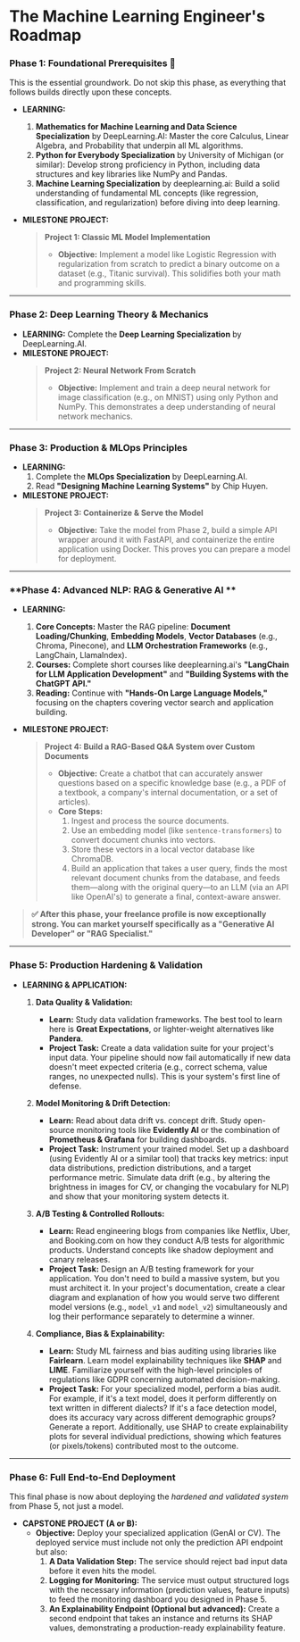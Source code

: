 # The Machine Learning Engineer's Roadmap

### **Phase 1: Foundational Prerequisites 🧠**

This is the essential groundwork. Do not skip this phase, as everything that follows builds directly upon these concepts.

* **LEARNING:**
    1.  **Mathematics for Machine Learning and Data Science Specialization** by DeepLearning.AI: Master the core Calculus, Linear Algebra, and Probability that underpin all ML algorithms.
    2.  **Python for Everybody Specialization** by University of Michigan (or similar): Develop strong proficiency in Python, including data structures and key libraries like NumPy and Pandas.
    3.  **Machine Learning Specialization** by deeplearning.ai: Build a solid understanding of fundamental ML concepts (like regression, classification, and regularization) before diving into deep learning.

* **MILESTONE PROJECT:**
    > **Project 1: Classic ML Model Implementation**
    >
    > * **Objective:** Implement a model like Logistic Regression with regularization from scratch to predict a binary outcome on a dataset (e.g., Titanic survival). This solidifies both your math and programming skills.

---

### **Phase 2: Deep Learning Theory & Mechanics**

* **LEARNING:** Complete the **Deep Learning Specialization** by DeepLearning.AI.
* **MILESTONE PROJECT:**
    > **Project 2: Neural Network From Scratch**
    >
    > * **Objective:** Implement and train a deep neural network for image classification (e.g., on MNIST) using only Python and NumPy. This demonstrates a deep understanding of neural network mechanics.

---

### **Phase 3: Production & MLOps Principles**

* **LEARNING:**
    1.  Complete the **MLOps Specialization** by DeepLearning.AI.
    2.  Read **"Designing Machine Learning Systems"** by Chip Huyen.
* **MILESTONE PROJECT:**
    > **Project 3: Containerize & Serve the Model**
    >
    > * **Objective:** Take the model from Phase 2, build a simple API wrapper around it with FastAPI, and containerize the entire application using Docker. This proves you can prepare a model for deployment.

---

### **Phase 4: Advanced NLP: RAG & Generative AI **

* **LEARNING:**
    1.  **Core Concepts:** Master the RAG pipeline: **Document Loading/Chunking**, **Embedding Models**, **Vector Databases** (e.g., Chroma, Pinecone), and **LLM Orchestration Frameworks** (e.g., LangChain, LlamaIndex).
    2.  **Courses:** Complete short courses like deeplearning.ai's **"LangChain for LLM Application Development"** and **"Building Systems with the ChatGPT API."**
    3.  **Reading:** Continue with **"Hands-On Large Language Models,"** focusing on the chapters covering vector search and application building.

* **MILESTONE PROJECT:**
    > **Project 4: Build a RAG-Based Q&A System over Custom Documents**
    >
    > * **Objective:** Create a chatbot that can accurately answer questions based on a specific knowledge base (e.g., a PDF of a textbook, a company's internal documentation, or a set of articles).
    > * **Core Steps:**
    >     1.  Ingest and process the source documents.
    >     2.  Use an embedding model (like `sentence-transformers`) to convert document chunks into vectors.
    >     3.  Store these vectors in a local vector database like ChromaDB.
    >     4.  Build an application that takes a user query, finds the most relevant document chunks from the database, and feeds them—along with the original query—to an LLM (via an API like OpenAI's) to generate a final, context-aware answer.

> **✅ After this phase, your freelance profile is now exceptionally strong. You can market yourself specifically as a "Generative AI Developer" or "RAG Specialist."**

---

### **Phase 5: Production Hardening & Validation**

* **LEARNING & APPLICATION:**

    1.  **Data Quality & Validation:**
        * **Learn:** Study data validation frameworks. The best tool to learn here is **Great Expectations**, or lighter-weight alternatives like **Pandera**.
        * **Project Task:** Create a data validation suite for your project's input data. Your pipeline should now fail automatically if new data doesn't meet expected criteria (e.g., correct schema, value ranges, no unexpected nulls). This is your system's first line of defense.

    2.  **Model Monitoring & Drift Detection:**
        * **Learn:** Read about data drift vs. concept drift. Study open-source monitoring tools like **Evidently AI** or the combination of **Prometheus & Grafana** for building dashboards.
        * **Project Task:** Instrument your trained model. Set up a dashboard (using Evidently AI or a similar tool) that tracks key metrics: input data distributions, prediction distributions, and a target performance metric. Simulate data drift (e.g., by altering the brightness in images for CV, or changing the vocabulary for NLP) and show that your monitoring system detects it.

    3.  **A/B Testing & Controlled Rollouts:**
        * **Learn:** Read engineering blogs from companies like Netflix, Uber, and Booking.com on how they conduct A/B tests for algorithmic products. Understand concepts like shadow deployment and canary releases.
        * **Project Task:** Design an A/B testing framework for your application. You don't need to build a massive system, but you must architect it. In your project's documentation, create a clear diagram and explanation of how you would serve two different model versions (e.g., `model_v1` and `model_v2`) simultaneously and log their performance separately to determine a winner.

    4.  **Compliance, Bias & Explainability:**
        * **Learn:** Study ML fairness and bias auditing using libraries like **Fairlearn**. Learn model explainability techniques like **SHAP** and **LIME**. Familiarize yourself with the high-level principles of regulations like GDPR concerning automated decision-making.
        * **Project Task:** For your specialized model, perform a bias audit. For example, if it's a text model, does it perform differently on text written in different dialects? If it's a face detection model, does its accuracy vary across different demographic groups? Generate a report. Additionally, use SHAP to create explainability plots for several individual predictions, showing which features (or pixels/tokens) contributed most to the outcome.
      
---

### **Phase 6: Full End-to-End Deployment**

This final phase is now about deploying the *hardened and validated system* from Phase 5, not just a model.

* **CAPSTONE PROJECT (A or B):**
    * **Objective:** Deploy your specialized application (GenAI or CV). The deployed service must include not only the prediction API endpoint but also:
        1.  **A Data Validation Step:** The service should reject bad input data before it even hits the model.
        2.  **Logging for Monitoring:** The service must output structured logs with the necessary information (prediction values, feature inputs) to feed the monitoring dashboard you designed in Phase 5.
        3.  **An Explainability Endpoint (Optional but advanced):** Create a second endpoint that takes an instance and returns its SHAP values, demonstrating a production-ready explainability feature.
